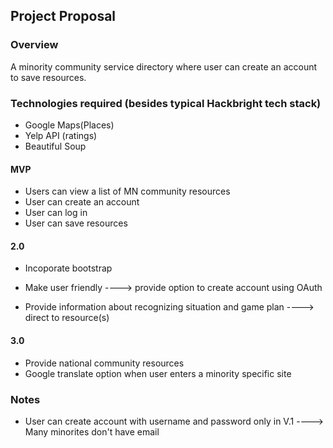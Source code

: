 ## Project Proposal

### Overview

A minority community service directory where user can create an account
to save resources.


### Technologies required (besides typical Hackbright tech stack)

- Google Maps(Places)
- Yelp API (ratings)
- Beautiful Soup

#### MVP

- Users can view a list of MN community resources
- User can create an account
- User can log in 
- User can save resources

#### 2.0

- Incoporate bootstrap 
- Make user friendly 
----> provide option to create account using OAuth

- Provide information about recognizing situation and game plan
----> direct to resource(s)

#### 3.0

- Provide national community resources
- Google translate option when user enters a minority specific site

### Notes

- User can create account with username and password only in V.1
----> Many minorites don't have email 